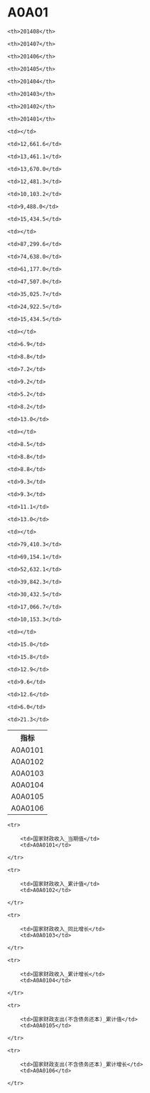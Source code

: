 A0A01
======


<table>

<tr>
    <th>指标</th>
    
    <th>201408</th>
    
    <th>201407</th>
    
    <th>201406</th>
    
    <th>201405</th>
    
    <th>201404</th>
    
    <th>201403</th>
    
    <th>201402</th>
    
    <th>201401</th>
    
</tr>


<tr>
    <td>A0A0101</td>
    
    <td></td>
    
    <td>12,661.6</td>
    
    <td>13,461.1</td>
    
    <td>13,670.0</td>
    
    <td>12,481.3</td>
    
    <td>10,103.2</td>
    
    <td>9,488.0</td>
    
    <td>15,434.5</td>
    

</tr>

<tr>
    <td>A0A0102</td>
    
    <td></td>
    
    <td>87,299.6</td>
    
    <td>74,638.0</td>
    
    <td>61,177.0</td>
    
    <td>47,507.0</td>
    
    <td>35,025.7</td>
    
    <td>24,922.5</td>
    
    <td>15,434.5</td>
    

</tr>

<tr>
    <td>A0A0103</td>
    
    <td></td>
    
    <td>6.9</td>
    
    <td>8.8</td>
    
    <td>7.2</td>
    
    <td>9.2</td>
    
    <td>5.2</td>
    
    <td>8.2</td>
    
    <td>13.0</td>
    

</tr>

<tr>
    <td>A0A0104</td>
    
    <td></td>
    
    <td>8.5</td>
    
    <td>8.8</td>
    
    <td>8.8</td>
    
    <td>9.3</td>
    
    <td>9.3</td>
    
    <td>11.1</td>
    
    <td>13.0</td>
    

</tr>

<tr>
    <td>A0A0105</td>
    
    <td></td>
    
    <td>79,410.3</td>
    
    <td>69,154.1</td>
    
    <td>52,632.1</td>
    
    <td>39,842.3</td>
    
    <td>30,432.5</td>
    
    <td>17,066.7</td>
    
    <td>10,153.3</td>
    

</tr>

<tr>
    <td>A0A0106</td>
    
    <td></td>
    
    <td>15.0</td>
    
    <td>15.8</td>
    
    <td>12.9</td>
    
    <td>9.6</td>
    
    <td>12.6</td>
    
    <td>6.0</td>
    
    <td>21.3</td>
    

</tr>


</table>

<table>
    
    <tr>

        <td>国家财政收入_当期值</td>
        <td>A0A0101</td>

    </tr>
    
    <tr>

        <td>国家财政收入_累计值</td>
        <td>A0A0102</td>

    </tr>
    
    <tr>

        <td>国家财政收入_同比增长</td>
        <td>A0A0103</td>

    </tr>
    
    <tr>

        <td>国家财政收入_累计增长</td>
        <td>A0A0104</td>

    </tr>
    
    <tr>

        <td>国家财政支出(不含债务还本)_累计值</td>
        <td>A0A0105</td>

    </tr>
    
    <tr>

        <td>国家财政支出(不含债务还本)_累计增长</td>
        <td>A0A0106</td>

    </tr>
    
</table>